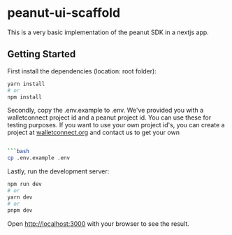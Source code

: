 # peanut-ui-scaffold

This is a very basic implementation of the peanut SDK in a nextjs app.

## Getting Started

First install the dependencies (location: root folder):

```bash
yarn install
# or
npm install
```

Secondly, copy the .env.example to .env. We've provided you with a walletconnect project id and a peanut project id. You can use these for testing purposes. If you want to use your own project id's, you can create a project at [walletconnect.org](https://cloud.walletconnect.com/app) and contact us to get your own

````bash

```bash
cp .env.example .env
````

Lastly, run the development server:

```bash
npm run dev
# or
yarn dev
# or
pnpm dev
```

Open [http://localhost:3000](http://localhost:3000) with your browser to see the result.
